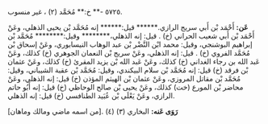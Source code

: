 ٥٧٢٥ -** خ:** مُحَمَّد (٢) ، غير منسوب.

**عَن:** أَحْمَد بْن أَبي سريج الرازي.****** قيل:****** إنه مُحَمَّد بْن يحيى الذهلي، وعَنْ أَحْمَد بْن أَبي شعيب الحراني (خ) . قيل: إنه الذهلي،******** وقيل:******** مُحَمَّد بْن إبراهيم البوشنجي، وقيل: محمد ابْن النَّضْر بْن عبد الوهاب النيسابوري، وعَنْ إسحاق بْن مُحَمَّد الفروي (خ) . قيل: إنه الذهلي، وعَنْ سريج بْن النعمان الجوهري (خ) كذلك، وعَنْ عَبد الله بن رجاء الغداني (خ) كذلك، وعَنْ عَبد الله بْن يزيد المقرئ (خ) كذلك، وعَنْ عثمان بْن فرقد (خ) قيل: إنه مُحَمَّد بْن سلام البيكندي، وقيل: مُحَمَّد بْن عقبة الشيباني، وقيل: مُحَمَّد بْن مقاتل المروزي، وعَنْ عثمان بْن الهيثم المؤذن (خ) قيل: إنه الذهلي، وعَنْ محاضر بْن المورع (خت) كذلك، وعَنْ يحيى بْن صالح الوحاظي (خ) قيل: إنه أَبُو حاتم الرازي، وعَنْ يَعْلَى بْن عُبَيد الطنافسي (خ) قيل: إنه الذهلي.

**رَوَى عَنه:** البخاري (٣) (٤) .[من اسمه ماضي ومالك وماهان]